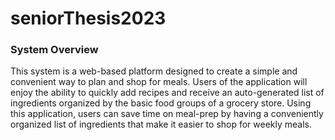 # seniorThesis2023

### System Overview
This system is a web-based platform designed to create a simple and convenient way to plan and shop for meals. Users of the application will enjoy the ability to quickly add recipes and receive an auto-generated list of ingredients organized by the basic food groups of a grocery store. Using this application, users can save time on meal-prep by having a conveniently organized list of ingredients that make it easier to shop for weekly meals. 
